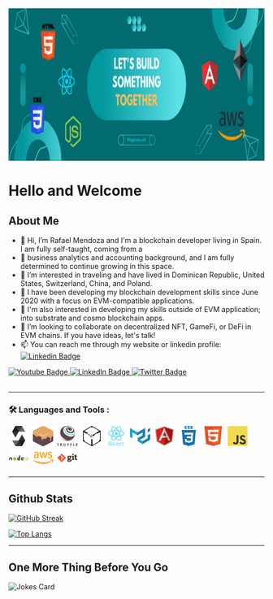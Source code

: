 <div id="header" align= "center">
  <img src="./LetsBuild.png" height=300px width=100% />
</div>

# Hello and Welcome

## About Me

- 👋 Hi, I’m Rafael Mendoza and I'm a blockchain developer living in Spain. I am fully self-taught, coming from a
- 👋 business analytics and accounting background, and I am fully determined to continue growing in this space.
- 👀 I’m interested in traveling and have lived in Dominican Republic, United States, Switzerland, China, and Poland.
- 🌱 I have been developing my blockchain development skills since June 2020 with a focus on EVM-compatible applications.
- 🌱 I'm also interested in developing my skills outside of EVM application; into substrate and cosmo blockchain apps.
- 💞️ I’m looking to collaborate on decentralized NFT, GameFi, or DeFi in EVM chains. If you have ideas, let's talk!
- 📫 You can reach me through my website or linkedin profile: [![Linkedin Badge](https://img.shields.io/badge/Rafael-blue?style=flat&logo=Linkedin&logoColor=white)](https://www.linkedin.com/in/rafaelmendoza64/)

<div id="badges">
  <a href="https://www.rafaelmendoza.net" >
    <img src="https://img.shields.io/badge/Website-red?style=for-the-badge&logo=Bitcoin-SV&logoColor=white" alt="Youtube Badge"/>
  </a>
  <a href="https://www.linkedin.com/in/rafaelmendoza64/" >
    <img src="https://img.shields.io/badge/LinkedIn-blue?style=for-the-badge&logo=linkedin&logoColor=white" alt="LinkedIn Badge"/>
  </a>
  <a href="https://twitter.com/RafaelM27764900" >
    <img src="https://img.shields.io/badge/Twitter-blue?style=for-the-badge&logo=twitter&logoColor=white" alt="Twitter Badge"/>
  </a>
</div>

<img src="https://komarev.com/ghpvc/?username=Bigbrotha12&style=flat-square&color=blue" alt=""/>

---

### :hammer_and_wrench: Languages and Tools :
<div>
  <img src="https://github.com/devicons/devicon/blob/master/icons/solidity/solidity-original.svg" title="Solidity" alt="Solidity" width="40" height="40"/>&nbsp;
  <img src="./ganache.svg" title="Ganache" alt="Ganache" width="40" height="40"/>&nbsp;
  <img src="./truffle.svg" title="Truffle" alt="Truffle" width="40" height="40"/>&nbsp;
  <img src="./ipfs.svg" title="IPFS" alt="IPFS" width="40" height="40"/>&nbsp;
  <img src="https://github.com/devicons/devicon/blob/master/icons/react/react-original-wordmark.svg" title="React" alt="React" width="40" height="40"/>&nbsp;
  <img src="https://github.com/devicons/devicon/blob/master/icons/materialui/materialui-original.svg" title="Material UI" alt="Material UI" width="40" height="40"/>&nbsp;
  <img src="https://github.com/devicons/devicon/blob/master/icons/angularjs/angularjs-original.svg" title="Angularjs" alt="AngularJS" width="40" height="40"/>&nbsp;
  <img src="https://github.com/devicons/devicon/blob/master/icons/css3/css3-plain-wordmark.svg"  title="CSS3" alt="CSS" width="40" height="40"/>&nbsp;
  <img src="https://github.com/devicons/devicon/blob/master/icons/html5/html5-original.svg" title="HTML5" alt="HTML" width="40" height="40"/>&nbsp;
  <img src="https://github.com/devicons/devicon/blob/master/icons/javascript/javascript-original.svg" title="JavaScript" alt="JavaScript" width="40" height="40"/>&nbsp;
  <img src="https://github.com/devicons/devicon/blob/master/icons/nodejs/nodejs-original-wordmark.svg" title="NodeJS" alt="NodeJS" width="40" height="40"/>&nbsp;
  <img src="https://github.com/devicons/devicon/blob/master/icons/amazonwebservices/amazonwebservices-plain-wordmark.svg" title="AWS" alt="AWS" width="40" height="40"/>&nbsp;
  <img src="https://github.com/devicons/devicon/blob/master/icons/git/git-original-wordmark.svg" title="Git" **alt="Git" width="40" height="40"/>
</div>

---

## Github Stats

[![GitHub Streak](http://github-readme-streak-stats.herokuapp.com?user=Bigbrotha12&theme=dark&background=000000)](https://git.io/streak-stats)

[![Top Langs](https://github-readme-stats.vercel.app/api/top-langs/?username=Bigbrotha12&layout=compact&theme=vision-friendly-dark)](https://github.com/anuraghazra/github-readme-stats)

---

## One More Thing Before You Go

![Jokes Card](https://readme-jokes.vercel.app/api)
